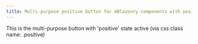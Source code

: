```yaml
---
title: Multi-purpose positive button for mBlazonry components with positive state active
---
```


This is the multi-purpose button with 'positive' state active (via css class name: .positive)